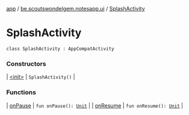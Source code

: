 [app](../../index.md) / [be.scoutswondelgem.notesapp.ui](../index.md) / [SplashActivity](./index.md)

# SplashActivity

`class SplashActivity : AppCompatActivity`

### Constructors

| [&lt;init&gt;](-init-.md) | `SplashActivity()` |

### Functions

| [onPause](on-pause.md) | `fun onPause(): `[`Unit`](https://kotlinlang.org/api/latest/jvm/stdlib/kotlin/-unit/index.html) |
| [onResume](on-resume.md) | `fun onResume(): `[`Unit`](https://kotlinlang.org/api/latest/jvm/stdlib/kotlin/-unit/index.html) |

